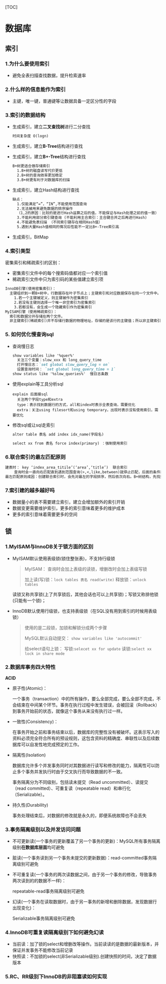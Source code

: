[TOC]

# 数据库

## 索引

### 1.为什么要使用索引

* 避免全表扫描查找数据，提升检索速率

### 2.什么样的信息能作为索引

* 主键，唯一键，普通键等让数据具备一定区分性的字段

### 3.索引的数据结构

* 生成索引，建立**二叉查找树**进行二分查找

  ```markdown
  时间复杂度 O(logn)
  ```

* 生成索引，建立**B-Tree**结构进行查找

* 生成索引，建立**B+-Tree**结构进行查找

  ```markdown
  B+树更适合做存储索引
  	1.B+树的磁盘读写代价更低
  	2.B+树的查询效率更加稳定
  	3.B+树更有利于对数据库的扫描
  ```

* 生成索引，建立Hash结构进行查找

  ```markdown
  缺点：
  	1.仅能满足“=”，“IN”,不能使用范围查询 
  	2.无法被用来避免数据的排序操作 
  	（1,2的原因：比较的是进行Hash运算之后的值，不能保证与Hash处理之前的值一致）
  	3.不能利用部分索引键查询 (不能利用主合索引：主合键合并之后再进行Hash)
  	4.不能避免表扫描 （不同索引键存在相同Hash值）
  	5.遇到大量Hash值相同的情况后性能不一定比B+-Tree索引高
  ```

* 生成索引，BitMap

### 4.索引类型

密集索引和稀疏索引的区别：

 * 密集索引文件中的每个搜索码值都对应一个索引值
 * 稀疏索引文件中只为索引码的某些值建立索引项

```markdown
InnoDB引擎(使用密集索引)：
  主键组织到一颗B+树中，行数据存在叶子节点上；主键索引和对应数据保存在同一个文件中。  
	1.若一个主键被定义，则主键被作为密集索引
	2.若没有主键则选择一个唯一非空索引为密集索引
	3.若都没有，会生成一个隐藏索引作为密集索引
MyISAM引擎（使用稀疏索引）：
  索引和数据分开存储在两个文件。
  非主键索引(稀疏索引)并不存储行数据的物理地址，存储的是该行的主键值；所以非主键索引包含两次查找，一次找次级索引自身，再查找主键
```

### 5. 如何优化慢查询sql

* 查询慢日志

  ```markdown
  show variables like '%quer%'
    关注三个变量：slow_xxx 和 long_query_time
    打开慢日志：`set global slow_query_log = on`
    设置查询时间： `set global long_query_time = 1`
  show status like '%slow_queries%'  慢日志条数
  ```

* 使用explain等工具分析sql

  ```markdo
  explain 后面接sql
    关注两个字段type和extra
    type：表示找到数据行的方式，all和index时表示全表查询，需要优化
    extra：关注using filesort和using temporary，出现时表示没有使用索引，需要优化
  ```

* 修改sql或让sql走索引

  ```markdown
  alter table 表名 add index idx_name(字段名)
  
  select xx from 表名 force index(primary) ：强制使用索引
  ```

### 6.联合索引的最左匹配原则

```markdown
建表时： key ‘index_area_titile’(‘area’,‘title’)  联合索引
	查询时会一直向右匹配直到遇到范围查询(>,<,like,between)就停止匹配，后面的条件就用不到索引了
最左匹配原则成因：创建联合索引时，会先对最左的字段排序，然后依次向右。B+树结构，先找到父节点才有子节点。因此，直接以非第一个字段作为条件判断是用不到索引的。
```

### 7.索引建的越多越好吗

* 数据量小的表不需要建立索引，建立会增加额外的索引开销
* 数据变更需要维护索引，更多的索引意味着更多的维护成本
* 更多的索引意味着需要更多的空间

## 锁

### 1.MyISAM与InnoDB关于锁方面的区别

* MyISAM默认使用表级锁(锁住整张表)，不支持行级锁

  > MyISAM： 查询时会加上表级的读锁，增删改时会加上表级写锁
  >
  > 加上读(写)锁：`lock tables 表名 read(write)`  释放锁：`unlock tables`

  读锁又称共享锁(上了共享锁后，其他会话也可以上共享锁)；写锁又称排他锁(只能有一个锁)；

* InnoDB默认使用行级锁，也支持表级锁（在SQL没有用到索引的时候用表级锁）

  > 使用的是二段锁，加锁和解锁分成两个步骤
  >
  > MySQL默认自动提交： `show variables like 'autocommit'`
  >
  > 给select语句上锁： 写锁:`selecet xx for update`   读锁:`select xx lock in share mode`

### 2.数据库事务四大特性

**ACID**

* 原子性(Atomic)：

  一个事务（transaction）中的所有操作，要么全部完成，要么全部不完成，不会结束在中间某个环节。事务在执行过程中发生错误，会被回滚（Rollback）到事务开始前的状态，就像这个事务从来没有执行过一样。

* 一致性(Consistency)：

  在事务开始之前和事务结束以后，数据库的完整性没有被破坏。这表示写入的资料必须完全符合所有的预设规则，这包含资料的精确度、串联性以及后续数据库可以自发性地完成预定的工作。

* 隔离性(Isolation)

  数据库允许多个并发事务同时对其数据进行读写和修改的能力，隔离性可以防止多个事务并发执行时由于交叉执行而导致数据的不一致。

  事务隔离分为不同级别，包括读未提交（Read uncommitted）、读提交（read committed）、可重复读（repeatable read）和串行化（Serializable）。

* 持久性(Durability)

  事务处理结束后，对数据的修改就是永久的，即便系统故障也不会丢失

### 3.事务隔离级别以及并发访问问题

* 不可更新读(一个事务的更新覆盖了另一个事务的更新)：MySQL所有事务隔离级别**在数据库层面**均可避免

* 脏读(一个事务读到另一个事务未提交的更新数据)：read-committed事务隔离级别可避免

* 不可重复读(一个事务的两次读数据之间，由于另一个事务的修改，导致事务两次读到的的数据不一样)：

  repeatable-read事务隔离级别可避免     

* 幻读(一个事务在读取数据时，由于另一事务的新增和删除数据，发现数据行出现变化)：

  Serializable事务隔离级别可避免

### 4.InnoDB可重复读隔离级别下如何避免幻读

* 当前读：加了锁的select和增删改等操作。当前读读的是数据的最新版本，并保证并发事务不能修改当前记录
* 快照读：不加锁的select(非Serializable级别).创建快照的时间，决定了数据版本

### 5.RC、RR级别下InnoDB的非阻塞读如何实现



